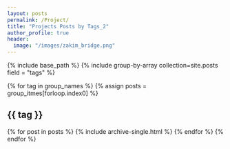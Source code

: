 ```yaml
---
layout: posts
permalink: /Project/
title: "Projects Posts by Tags_2"
author_profile: true
header:
  image: "/images/zakim_bridge.png"
---
```


{% include base_path %}
{% include group-by-array
collection=site.posts field = "tags" %}

{% for tag in group_names %}
  {% assign posts =
  group_itmes[forloop.index0] %}
  <h2 id ="{{tag | slugify }}"
  class ="archive_subtitle">{{ tag }}</h2>
  {% for post in posts %}
    {% include archive-single.html %}
  {% endfor %}
{% endfor %}
